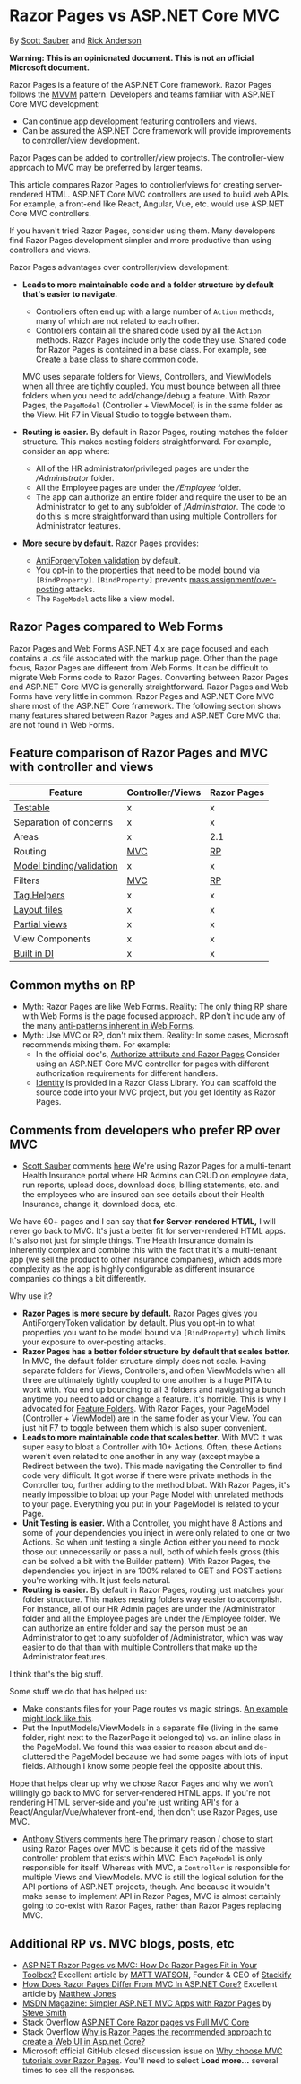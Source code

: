 # Razor Pages vs ASP.NET Core MVC

By [Scott Sauber](https://twitter.com/scottsauber) and [Rick Anderson](https://twitter.com/RickAndMSFT)

**Warning: This is an opinionated document. This is not an official Microsoft document.**  

Razor Pages is a feature of the ASP.NET Core framework. Razor Pages follows the [MVVM](/xamarin/xamarin-forms/enterprise-application-patterns/mvvm) pattern. Developers and teams familiar with ASP.NET Core MVC development:

* Can continue app development featuring controllers and views.
* Can be assured the ASP.NET Core framework will provide improvements to controller/view development.

Razor Pages can be added to controller/view projects. The controller-view approach to MVC may be preferred by larger teams.

This article compares Razor Pages to controller/views for creating server-rendered HTML. ASP.NET Core MVC controllers are used to build web APIs. For example, a front-end like React, Angular, Vue, etc. would use ASP.NET Core MVC controllers.

If you haven't tried Razor Pages, consider using them. Many developers find Razor Pages development simpler and more productive than using controllers and views.

Razor Pages advantages over controller/view development:

* **Leads to more maintainable code and a folder structure by default that's easier to navigate.**  
  * Controllers often end up with a large number of `Action` methods, many of which are not related to each other.
  * Controllers contain all the shared code used by all the `Action` methods. Razor Pages include only the code they use. Shared code for Razor Pages is contained in a base class. For example, see [Create a base class to share common code](https://docs.microsoft.com/aspnet/core/data/ef-rp/update-related-data#create-a-base-class-for-course-create-and-edit).

   MVC uses separate folders for Views, Controllers, and ViewModels when all three are tightly coupled. You must bounce between all three folders when you need to add/change/debug a feature. With Razor Pages, the `PageModel` (Controller + ViewModel) is in the same folder as the View.  Hit F7 in Visual Studio to toggle between them.

* **Routing is easier.**  By default in Razor Pages, routing matches the folder structure. This makes nesting folders straightforward.  For example, consider an app where:
  * All of the HR administrator/privileged pages are under the */Administrator* folder.
  * All the Employee pages are under the */Employee* folder.  
  * The app can authorize an entire folder and require the user to be an Administrator to get to any subfolder of */Administrator*. The code to do this is more straightforward than using multiple Controllers for Administrator features.
* **More secure by default.**  Razor Pages provides:
  * [AntiForgeryToken validation](https://docs.microsoft.com/aspnet/core/razor-pages/index#xsrfcsrf-and-razor-pages) by default.
  * You opt-in to the properties that need to be model bound via `[BindProperty]`. `[BindProperty]` prevents [mass assignment/over-posting](https://www.owasp.org/index.php/Mass_Assignment_Cheat_Sheet) attacks.
  * The `PageModel` acts like a view model.

## Razor Pages compared to Web Forms

Razor Pages and Web Forms ASP.NET 4.x are page focused and each contains a *.cs* file associated with the markup page. Other than the page focus, Razor Pages are different from Web Forms. It can be difficult to migrate Web Forms code to Razor Pages. Converting between Razor Pages and ASP.NET Core MVC is generally straightforward. Razor Pages and Web Forms have very little in common. Razor Pages and ASP.NET Core MVC share most of the ASP.NET Core framework. The following section shows many features shared between Razor Pages and ASP.NET Core MVC that are not found in Web Forms.

## Feature comparison of Razor Pages and MVC with controller and views

|Feature | Controller/Views | Razor Pages|
| ----| ----------------- | ------------ |
|[Testable](xref:test/index)| x | x |
|Separation of concerns| x | x |
|Areas| x | 2.1 |
| Routing | [MVC](https://docs.microsoft.com/aspnet/core/mvc/controllers/routing) | [RP](https://docs.microsoft.com/aspnet/core/razor-pages/razor-pages-conventions) |
| [Model binding/validation](https://docs.microsoft.com/aspnet/core/mvc/models/model-binding) | x | x |
| Filters | [MVC](https://docs.microsoft.com/aspnet/core/mvc/controllers/filters) | [RP](https://docs.microsoft.com/aspnet/core/razor-pages/razor-pages/filter) |
| [Tag Helpers](https://docs.microsoft.com/aspnet/core/mvc/views/tag-helpers/intro) | x | x |
| [Layout files](https://docs.microsoft.com/aspnet/core/mvc/views/layout) | x | x |
|[Partial views](https://docs.microsoft.com/aspnet/core/mvc/views/partial)| x | x |
|View Components | x | x|
|[Built in DI](https://docs.microsoft.com/aspnet/core/fundamentals/dependency-injection) | x | x |

## Common myths on RP

* Myth: Razor Pages are like Web Forms.
  Reality: The only thing RP share with Web Forms is the page focused approach. RP don't include any of the many [anti-patterns inherent in Web Forms](https://www.codemag.com/Article/070183/What%E2%80%99s-Ailing-ASP.NET-Web-Forms).
* Myth: Use MVC or RP, don't mix them.
  Reality: In some cases, Microsoft recommends mixing them. For example:
    * In the official doc's, [Authorize attribute and Razor Pages](https://docs.microsoft.com/en-us/aspnet/core/security/authorization/simple#authorize-attribute-and-razor-pages) Consider using an ASP.NET Core MVC controller for pages with different authorization requirements for different handlers.
    * [Identity](https://docs.microsoft.com/en-us/aspnet/core/security/authentication/scaffold-identity) is provided in a Razor Class Library. You can scaffold the source code into your MVC project, but you get Identity as Razor Pages.

## Comments from developers who prefer RP over MVC

* [Scott Sauber](https://twitter.com/scottsauber) comments [here](https://github.com/dotnet/AspNetCore.Docs/issues/6146#issuecomment-398599679)
 We're using Razor Pages for a multi-tenant Health Insurance portal where HR Admins can CRUD on employee data, run reports, upload docs, download docs, billing statements, etc. and the employees who are insured can see details about their Health Insurance, change it, download docs, etc.

We have 60+ pages and I can say that **for Server-rendered HTML,** I will never go back to MVC.  It's just a better fit for server-rendered HTML apps.  It's also not just for simple things.  The Health Insurance domain is inherently complex and combine this with the fact that it's a multi-tenant app (we sell the product to other insurance companies), which adds more complexity as the app is highly configurable as different insurance companies do things a bit differently.

 Why use it?
- **Razor Pages is more secure by default.**  Razor Pages gives you AntiForgeryToken validation by default.  Plus you opt-in to what properties you want to be model bound via `[BindProperty]` which limits your exposure to over-posting attacks.
- **Razor Pages has a better folder structure by default that scales better.**  In MVC, the default folder structure simply does not scale.  Having separate folders for Views, Controllers, and often ViewModels when all three are ultimately tightly coupled to one another is a huge PITA to work with.  You end up bouncing to all 3 folders and navigating a bunch anytime you need to add or change a feature.  It's horrible.  This is why I advocated for [Feature Folders](https://scottsauber.com/2016/04/25/feature-folder-structure-in-asp-net-core/).  With Razor Pages, your PageModel (Controller + ViewModel) are in the same folder as your View.  You can just hit F7 to toggle between them which is also super convenient.
- **Leads to more maintainable code that scales better.**  With MVC it was super easy to bloat a Controller with 10+ Actions.  Often, these Actions weren't even related to one another in any way (except maybe a Redirect between the two).  This made navigating the Controller to find code very difficult.  It got worse if there were private methods in the Controller too, further adding to the method bloat.  With Razor Pages, it's nearly impossible to bloat up your Page Model with unrelated methods to your page.  Everything you put in your PageModel is related to your Page.
- **Unit Testing is easier.**  With a Controller, you might have 8 Actions and some of your dependencies you inject in were only related to one or two Actions.  So when unit testing a single Action either you need to mock those out unnecessarily or pass a null, both of which feels gross (this can be solved a bit with the Builder pattern).  With Razor Pages, the dependencies you inject in are 100% related to GET and POST actions you're working with.  It just feels natural.
- **Routing is easier.**  By default in Razor Pages, routing just matches your folder structure.  This makes nesting folders way easier to accomplish.  For instance, all of our HR Admin pages are under the /Administrator folder and all the Employee pages are under the /Employee folder.  We can authorize an entire folder and say the person must be an Administrator to get to any subfolder of /Administrator, which was way easier to do that than with multiple Controllers that make up the Administrator features.

I think that's the big stuff.

Some stuff we do that has helped us:
- Make constants files for your Page routes vs magic strings.  [An example might look like this](https://gist.github.com/scottsauber/fe12d9341463e16ee6fe9fefb32c88b1).
- Put the InputModels/ViewModels in a separate file (living in the same folder, right next to the RazorPage it belonged to) vs. an inline class in the PageModel.  We found this was easier to reason about and de-cluttered the PageModel because we had some pages with lots of input fields.  Although I know some people feel the opposite about this.

Hope that helps clear up why we chose Razor Pages and why we won't willingly go back to MVC for server-rendered HTML apps.  If you're not rendering HTML server-side and you're just writing API's for a React/Angular/Vue/whatever front-end, then don't use Razor Pages, use MVC.
* [Anthony Stivers]() comments [here](https://github.com/dotnet/AspNetCore.Docs/issues/6146#issuecomment-398245724)
  The primary reason *I* chose to start using Razor Pages over MVC is because it gets rid of the massive controller problem that exists within MVC. Each `PageModel` is only responsible for itself. Whereas with MVC, a `Controller` is responsible for multiple Views and ViewModels. MVC is still the logical solution for the API portions of ASP.NET projects, though. And because it wouldn't make sense to implement API in Razor Pages, MVC is almost certainly going to co-exist with Razor Pages, rather than Razor Pages replacing MVC.

## Additional RP vs. MVC blogs, posts, etc

* [ASP.NET Razor Pages vs MVC: How Do Razor Pages Fit in Your Toolbox?](https://stackify.com/asp-net-razor-pages-vs-mvc/) Excellent article by [MATT WATSON](https://stackify.com/asp-net-razor-pages-vs-mvc/#wpautbox_about), Founder & CEO of [Stackify](https://stackify.com/)
* [How Does Razor Pages Differ From MVC In ASP.NET Core?](https://exceptionnotfound.net/razor-pages-how-does-it-differ-from-mvc-in-asp-net-core/) Excellent article by [Matthew Jones](https://exceptionnotfound.net/author/matthew-jones/)
* [MSDN Magazine: Simpler ASP.NET MVC Apps with Razor Pages](https://docs.microsoft.com/en-us/archive/msdn-magazine/2017/september/asp-net-core-simpler-asp-net-mvc-apps-with-razor-pages) by [Steve Smith](https://twitter.com/ardalis)
* Stack Overflow [ASP.NET Core Razor pages vs Full MVC Core](https://stackoverflow.com/questions/48121928/asp-net-core-razor-pages-vs-full-mvc-core)
* Stack Overflow [Why is Razor Pages the recommended approach to create a Web UI in Asp.net Core?](https://stackoverflow.com/questions/46777404/why-is-razor-pages-the-recommended-approach-to-create-a-web-ui-in-asp-net-core)
* Microsoft official GitHub closed discussion issue on [Why choose MVC tutorials over Razor Pages](https://github.com/dotnet/AspNetCore.Docs/issues/6146). You'll need to select **Load more...** several times to see all the responses.
